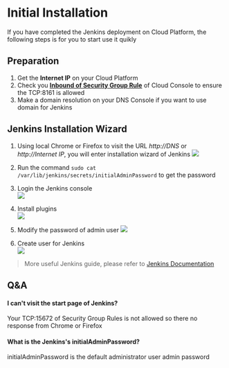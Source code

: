 # Initial Installation

If you have completed the Jenkins deployment on Cloud Platform, the following steps is for you to start use it quikly

## Preparation

1. Get the **Internet IP** on your Cloud Platform
2. Check you **[Inbound of Security Group Rule](https://support.websoft9.com/docs/faq/tech-instance.html)** of Cloud Console to ensure the TCP:8161 is allowed
3. Make a domain resolution on your DNS Console if you want to use domain for Jenkins

## Jenkins Installation Wizard

1. Using local Chrome or Firefox to visit the URL *http://DNS* or *http://Internet IP*, you will enter installation wizard of Jenkins
   ![](https://libs.websoft9.com/Websoft9/DocsPicture/en/jenkins/jenkins-installstart-websoft9.png)

2. Run the command `sudo cat /var/lib/jenkins/secrets/initialAdminPassword` to get the password

3. Login the Jenkins console  
   ![](https://libs.websoft9.com/Websoft9/DocsPicture/en/jenkins/jenkins-installcustomer-websoft9.png)

4. Install plugins  
   ![](http://libs.websoft9.com/Websoft9/DocsPicture/en/jenkins/jenkins-installing-websoft9.png)

5. Modify the password of admin user
   ![](https://libs.websoft9.com/Websoft9/DocsPicture/en/jenkins/jenkins-modfiypw-websoft9.png)

6. Create user for Jenkins  
   ![](https://libs.websoft9.com/Websoft9/DocsPicture/en/jenkins/jenkins-installusers-websoft9.png)

> More useful Jenkins guide, please refer to [Jenkins Documentation](https://www.jenkins.io/zh/doc/)

## Q&A

#### I can't visit the start page of Jenkins?

Your TCP:15672 of Security Group Rules is not allowed so there no response from Chrome or Firefox

#### What is the Jenkins's initialAdminPassword?

initialAdminPassword is the default administrator user admin password